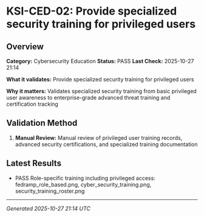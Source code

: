# KSI-CED-02: Provide specialized security training for privileged users

## Overview

**Category:** Cybersecurity Education
**Status:** PASS
**Last Check:** 2025-10-27 21:14

**What it validates:** Provide specialized security training for privileged users

**Why it matters:** Validates specialized security training from basic privileged user awareness to enterprise-grade advanced threat training and certification tracking

## Validation Method

1. **Manual Review:** Manual review of privileged user training records, advanced security certifications, and specialized training documentation

## Latest Results

- PASS Role-specific training including privileged access: fedramp_role_based.png, cyber_security_training.png, security_training_roster.png

---
*Generated 2025-10-27 21:14 UTC*